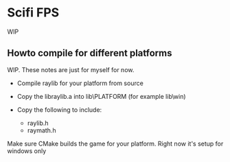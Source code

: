 # Scifi FPS 

WIP

## Howto compile for different platforms

WIP. These notes are just for myself for now.

* Compile raylib for your platform from source

* Copy the libraylib.a into lib\PLATFORM (for example lib\win)

* Copy the following to include:
    * raylib.h
    * raymath.h

Make sure CMake builds the game for your platform. Right now it's setup for windows only
